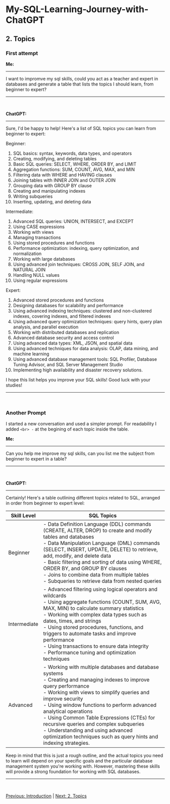 # My-SQL-Learning-Journey-with-ChatGPT

## 2. Topics


### First attempt
**Me:**  
___
I want to impromve my sql skills, could you act as a teacher and expert in databases and generate a table that lists the topics I should learn, from beginner to expert? 
___
<br>

**ChatGPT:**  
___
Sure, I'd be happy to help! Here's a list of SQL topics you can learn from beginner to expert:

Beginner:

1. SQL basics: syntax, keywords, data types, and operators
2. Creating, modifying, and deleting tables 
3. Basic SQL queries: SELECT, WHERE, ORDER BY, and LIMIT 
4. Aggregation functions: SUM, COUNT, AVG, MAX, and MIN 
5. Filtering data with WHERE and HAVING clauses 
6. Joining tables with INNER JOIN and OUTER JOIN 
7. Grouping data with GROUP BY clause 
8. Creating and manipulating indexes 
9. Writing subqueries 
10. Inserting, updating, and deleting data 

Intermediate:

1. Advanced SQL queries: UNION, INTERSECT, and EXCEPT 
2. Using CASE expressions 
3. Working with views 
4. Managing transactions 
5. Using stored procedures and functions 
6. Performance optimization: indexing, query optimization, and normalization 
7. Working with large databases 
8. Using advanced join techniques: CROSS JOIN, SELF JOIN, and NATURAL JOIN 
9. Handling NULL values 
10. Using regular expressions 

Expert:

1. Advanced stored procedures and functions 
2. Designing databases for scalability and performance 
3. Using advanced indexing techniques: clustered and non-clustered indexes, covering indexes, and filtered indexes 
4. Using advanced query optimization techniques: query hints, query plan analysis, and parallel execution 
5. Working with distributed databases and replication 
6. Advanced database security and access control 
7. Using advanced data types: XML, JSON, and spatial data 
8. Using advanced techniques for data analysis: OLAP, data mining, and machine learning 
9. Using advanced database management tools: SQL Profiler, Database Tuning Advisor, and SQL Server Management Studio 
10. Implementing high availability and disaster recovery solutions. 

I hope this list helps you improve your SQL skills! Good luck with your studies!
___
<br>

### Another Prompt
I started a new conversation and used a simpler prompt. For readability I added `<br> -` at the begining of each topic inside the table.

**Me:**  
___
Can you help me improve my sql skills, can you list me the subject from beginner to expert in a table?
___
<br>

**ChatGPT:**  
____

Certainly! Here's a table outlining different topics related to SQL, arranged in order from beginner to expert level:

| Skill Level | SQL Topics |
| --- | --- |
| Beginner | - Data Definition Language (DDL) commands (CREATE, ALTER, DROP) to create and modify tables and databases<br> - Data Manipulation Language (DML) commands (SELECT, INSERT, UPDATE, DELETE) to retrieve, add, modify, and delete data<br> - Basic filtering and sorting of data using WHERE, ORDER BY, and GROUP BY clauses<br> - Joins to combine data from multiple tables<br> - Subqueries to retrieve data from nested queries |
| Intermediate | - Advanced filtering using logical operators and wildcards<br> - Using aggregate functions (COUNT, SUM, AVG, MAX, MIN) to calculate summary statistics<br> - Working with complex data types such as dates, times, and strings<br> - Using stored procedures, functions, and triggers to automate tasks and improve performance<br> - Using transactions to ensure data integrity<br> - Performance tuning and optimization techniques |
| Advanced | - Working with multiple databases and database systems<br> - Creating and managing indexes to improve query performance<br> - Working with views to simplify queries and improve security<br> - Using window functions to perform advanced analytical operations<br> - Using Common Table Expressions (CTEs) for recursive queries and complex subqueries<br> - Understanding and using advanced optimization techniques such as query hints and indexing strategies. |

Keep in mind that this is just a rough outline, and the actual topics you need to learn will depend on your specific goals and the particular database management system you're working with. However, mastering these skills will provide a strong foundation for working with SQL databases.
___
<br>

[Previous: Introduction](./README.md) | [Next: 2. Topics](./2-Topics.md)
